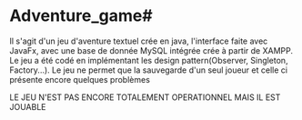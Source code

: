 # Adventure_game#
Il s'agit d'un jeu d'aventure textuel crée en java, l'interface faite avec JavaFx, avec une base de donnée MySQL intégrée crée à partir de XAMPP.
Le jeu a été codé en implémentant les design pattern(Observer, Singleton, Factory...).
Le jeu ne permet que la sauvegarde d'un seul joueur et celle ci présente encore quelques problèmes

LE JEU N'EST PAS ENCORE TOTALEMENT OPERATIONNEL MAIS IL EST JOUABLE

